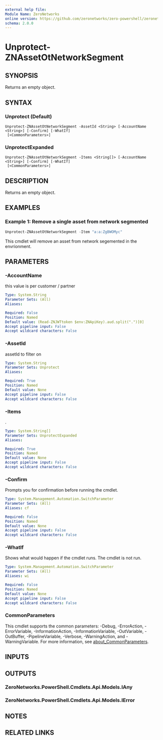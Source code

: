 ```yaml
---
external help file:
Module Name: ZeroNetworks
online version: https://github.com/zeronetworks/zero-powershell/zeronetworks/unprotect-znassetotnetworksegment
schema: 2.0.0
---
```


# Unprotect-ZNAssetOtNetworkSegment

## SYNOPSIS
Returns an empty object.

## SYNTAX

### Unprotect (Default)
```
Unprotect-ZNAssetOtNetworkSegment -AssetId <String> [-AccountName <String>] [-Confirm] [-WhatIf]
 [<CommonParameters>]
```

### UnprotectExpanded
```
Unprotect-ZNAssetOtNetworkSegment -Items <String[]> [-AccountName <String>] [-Confirm] [-WhatIf]
 [<CommonParameters>]
```

## DESCRIPTION
Returns an empty object.

## EXAMPLES

### Example 1: Remove a single asset from network segmented
```powershell
Unprotect-ZNAssetOtNetworkSegment -Item "a:a:ZgBWOMyc"
```

This cmdlet will remove an asset from network segemented in the envrionment.

## PARAMETERS

### -AccountName
this value is per customer / partner

```yaml
Type: System.String
Parameter Sets: (All)
Aliases:

Required: False
Position: Named
Default value: (Read-ZNJWTtoken $env:ZNApiKey).aud.split(".")[0]
Accept pipeline input: False
Accept wildcard characters: False
```

### -AssetId
assetId to filter on

```yaml
Type: System.String
Parameter Sets: Unprotect
Aliases:

Required: True
Position: Named
Default value: None
Accept pipeline input: False
Accept wildcard characters: False
```

### -Items
.

```yaml
Type: System.String[]
Parameter Sets: UnprotectExpanded
Aliases:

Required: True
Position: Named
Default value: None
Accept pipeline input: False
Accept wildcard characters: False
```

### -Confirm
Prompts you for confirmation before running the cmdlet.

```yaml
Type: System.Management.Automation.SwitchParameter
Parameter Sets: (All)
Aliases: cf

Required: False
Position: Named
Default value: None
Accept pipeline input: False
Accept wildcard characters: False
```

### -WhatIf
Shows what would happen if the cmdlet runs.
The cmdlet is not run.

```yaml
Type: System.Management.Automation.SwitchParameter
Parameter Sets: (All)
Aliases: wi

Required: False
Position: Named
Default value: None
Accept pipeline input: False
Accept wildcard characters: False
```

### CommonParameters
This cmdlet supports the common parameters: -Debug, -ErrorAction, -ErrorVariable, -InformationAction, -InformationVariable, -OutVariable, -OutBuffer, -PipelineVariable, -Verbose, -WarningAction, and -WarningVariable. For more information, see [about_CommonParameters](http://go.microsoft.com/fwlink/?LinkID=113216).

## INPUTS

## OUTPUTS

### ZeroNetworks.PowerShell.Cmdlets.Api.Models.IAny

### ZeroNetworks.PowerShell.Cmdlets.Api.Models.IError

## NOTES

## RELATED LINKS

